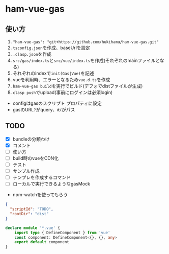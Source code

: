 # ham-vue-gas
## 使い方
1. `"ham-vue-gas": "git+https://github.com/hukihamu/ham-vue-gas.git"`
2. `tsconfig.json`を作成、baseUrlを設定
3. `.clasp.json`を作成
4. `src/gas/index.ts`と`src/vue/index.ts`を作成(それぞれのmainファイルとなる)
5. それぞれのindexで`init(Gas|Vue)`を記述
6. vueを利用時、エラーとなるため`vue.d.ts`を作成
7. `ham-vue-gas build`を実行でビルド(デフォでdistファイルが生成)
8. `clasp push`でupload(事前にログインは必須login)

- configはgasのスクリプト プロパティに設定
- gasのURL`?`がquery、`#/`がパス

## TODO
- [x] bundleの分類わけ
- [x] コメント
- [ ] 使い方
- [ ] build時のvueをCDN化
- [ ] テスト
- [ ] サンプル作成
- [ ] テンプレを作成するコマンド
- [ ] ローカルで実行できるようなgasMock

- npm-watchを使ってもらう
```json:.clasp.json
{
  "scriptId": "TODO",
  "rootDir": "dist"
}
```


```typescript vue.d.ts
declare module '*.vue' {
    import type { DefineComponent } from 'vue'
    const component: DefineComponent<{}, {}, any>
    export default component
}
```